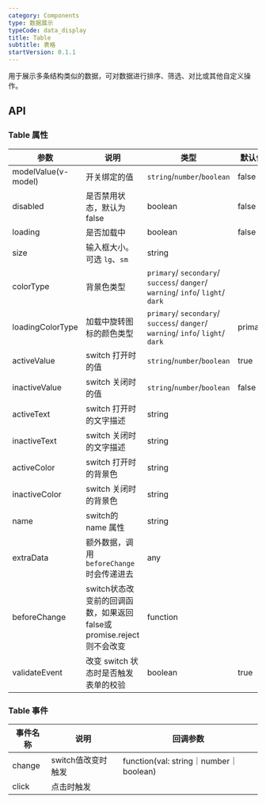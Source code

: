```yaml
---
category: Components
type: 数据展示
typeCode: data_display
title: Table
subtitle: 表格
startVersion: 0.1.1
---
```


用于展示多条结构类似的数据，可对数据进行排序、筛选、对比或其他自定义操作。

## API

### Table 属性

| 参数                  | 说明                                             | 类型                                                                             | 默认值  |
|---------------------|------------------------------------------------|--------------------------------------------------------------------------------|------|
| modelValue(v-model) | 开关绑定的值                                         | `string`/`number`/`boolean`                                                    | false |
| disabled            | 是否禁用状态，默认为 false                               | boolean                                                                        | false |
| loading             | 是否加载中                                          | boolean                                                                        | false |
| size                | 输入框大小。可选 `lg`、`sm`                             | string                                                                         |      |
| colorType           | 背景色类型                                          | `primary`/ `secondary`/ `success`/ `danger`/ `warning`/ `info`/ `light`/ `dark` |      |
| loadingColorType    | 加载中旋转图标的颜色类型                                   | `primary`/ `secondary`/ `success`/ `danger`/ `warning`/ `info`/ `light`/ `dark` | primary |
| activeValue         | switch 打开时的值                                   | `string`/`number`/`boolean`                                                    | true |
| inactiveValue       | switch 关闭时的值                                   | `string`/`number`/`boolean`                                                    | false |
| activeText          | switch 打开时的文字描述                                | string                                                                         |      |
| inactiveText        | switch 关闭时的文字描述                                | string                                                                         |      |
| activeColor         | switch 打开时的背景色                                 | string                                                                         |      |
| inactiveColor       | switch 关闭时的背景色                                 | string                                                                         |      |
| name                | switch的 name 属性                                | string                                                                         |      |
| extraData           | 额外数据，调用`beforeChange`时会传递进去                    | any                                                                            |      |
| beforeChange        | switch状态改变前的回调函数，如果返回false或promise.reject则不会改变 | function                                                                       |      |
| validateEvent       | 改变 switch 状态时是否触发表单的校验                         | boolean                                                                        | true |

### Table 事件

| 事件名称    | 说明           | 回调参数                                 |
|---------|--------------|--------------------------------------|
| change  | switch值改变时触发 | function(val: string｜number｜boolean) |
| click   | 点击时触发        |                                      |
